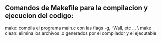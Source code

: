 ## Comandos de Makefile para la compilacion y ejecucion del codigo:  ## 
make: compila el programa main.c con las flags -g, -Wall, etc ... \\
make clean: elimina los archivos .o generados por el compilador y el ejecutable 
